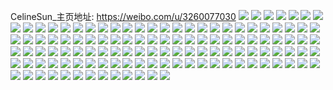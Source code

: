 CelineSun_主页地址: https://weibo.com/u/3260077030 
![](https://wx4.sinaimg.cn/mw2000/c250d3e6ly1h912ww589jj22c03404qq.jpg) 
![](https://wx4.sinaimg.cn/mw2000/c250d3e6ly1h912wqyvcbj20zo0z9qa1.jpg) 
![](https://wx4.sinaimg.cn/mw2000/c250d3e6ly1h8t7mn1cabj22c0340npe.jpg) 
![](https://wx4.sinaimg.cn/mw2000/c250d3e6gy1h8pnw1k7pbj20w614t7ni.jpg) 
![](https://wx4.sinaimg.cn/mw2000/c250d3e6gy1h8p7t248k5j21wm2dsb2a.jpg) 
![](https://wx4.sinaimg.cn/mw2000/c250d3e6gy1h8p7si9lpmj21pq256kjl.jpg) 
![](https://wx4.sinaimg.cn/mw2000/c250d3e6gy1h8p7tiqv33j21yu2gkhdu.jpg) 
![](https://wx4.sinaimg.cn/mw2000/c250d3e6gy1h8p7umiwkwj21pq256e81.jpg) 
![](https://wx4.sinaimg.cn/mw2000/c250d3e6ly1h8p4muyy2pj22c03404qs.jpg) 
![](https://wx4.sinaimg.cn/mw2000/c250d3e6ly1h8p4mxydlhj21te28xu0x.jpg) 
![](https://wx4.sinaimg.cn/mw2000/c250d3e6ly1h8ndv0qrgbj22dr36ce82.jpg) 
![](https://wx4.sinaimg.cn/mw2000/c250d3e6ly1h8n8y93azxj20zo1bath3.jpg) 
![](https://wx4.sinaimg.cn/mw2000/c250d3e6ly1h8n8zn3vucj21oj2p7qob.jpg) 
![](https://wx4.sinaimg.cn/mw2000/c250d3e6ly1h8jzfrm2yyj20x50zo47f.jpg) 
![](https://wx4.sinaimg.cn/mw2000/c250d3e6ly1h8jzfqwlgtj22c02qvx6p.jpg) 
![](https://wx4.sinaimg.cn/mw2000/c250d3e6gy1h8jgs7iyofj20zo1k87jb.jpg) 
![](https://wx4.sinaimg.cn/mw2000/c250d3e6ly1h82fgdx3jmj22c0340e82.jpg) 
![](https://wx4.sinaimg.cn/mw2000/c250d3e6ly1h82ff0vzejj22c0340b2a.jpg) 
![](https://wx4.sinaimg.cn/mw2000/c250d3e6ly1h82fgtqigej22c0340hdu.jpg) 
![](https://wx4.sinaimg.cn/mw2000/c250d3e6ly1h82fgampeej22c0340e82.jpg) 
![](https://wx4.sinaimg.cn/mw2000/c250d3e6ly1h7wrvmtx1ij20zn1a3n8g.jpg) 
![](https://wx4.sinaimg.cn/mw2000/c250d3e6ly1h7s3lxwk84j20rg0xnaju.jpg) 
![](https://wx4.sinaimg.cn/mw2000/c250d3e6ly1h7s3lbptt8j227x2jau0y.jpg) 
![](https://wx4.sinaimg.cn/mw2000/c250d3e6ly1h7r2evar6yj20sa112n4u.jpg) 
![](https://wx4.sinaimg.cn/mw2000/c250d3e6ly1h7r2eusvsrj21bw1w91gm.jpg) 
![](https://wx4.sinaimg.cn/mw2000/c250d3e6ly1h7fe5qn49pj21o0280wp0.jpg) 
![](https://wx4.sinaimg.cn/mw2000/c250d3e6ly1h7fe5ra0dtj21o0280e81.jpg) 
![](https://wx4.sinaimg.cn/mw2000/c250d3e6ly1h7fe5ltt24j22c0340hdu.jpg) 
![](https://wx4.sinaimg.cn/mw2000/c250d3e6ly1h7fe5nrei0j22c0340qv5.jpg) 
![](https://wx4.sinaimg.cn/mw2000/c250d3e6ly1h7fe5ibzjkj20u90zodl5.jpg) 
![](https://wx4.sinaimg.cn/mw2000/c250d3e6ly1h7fe5run0tj21of251q8i.jpg) 
![](https://wx4.sinaimg.cn/mw2000/c250d3e6ly1h7awg4ep2aj22c02oxdsa.jpg) 
![](https://wx4.sinaimg.cn/mw2000/c250d3e6ly1h7awgapbckj21dh1vk4qp.jpg) 
![](https://wx4.sinaimg.cn/mw2000/c250d3e6ly1h7awg6tdwsj22c0341kjn.jpg) 
![](https://wx4.sinaimg.cn/mw2000/c250d3e6ly1h7awg97cpgj22c02thx6p.jpg) 
![](https://wx4.sinaimg.cn/mw2000/c250d3e6ly1h6y6dt4yqfj22c0340kjm.jpg) 
![](https://wx4.sinaimg.cn/mw2000/c250d3e6ly1h6y6dv033mj22c03404qq.jpg) 
![](https://wx4.sinaimg.cn/mw2000/c250d3e6ly1h6y6dx4ufjj22c0340u0y.jpg) 
![](https://wx4.sinaimg.cn/mw2000/c250d3e6ly1h6y6dr44qvj22c0340qf8.jpg) 
![](https://wx4.sinaimg.cn/mw2000/c250d3e6ly1h6y6dyx4glj22c0340hdu.jpg) 
![](https://wx4.sinaimg.cn/mw2000/c250d3e6ly1h6y6e0z644j22c0340b2a.jpg) 
![](https://wx4.sinaimg.cn/mw2000/c250d3e6ly1h6y6e2fg8jj22c0340u0x.jpg) 
![](https://wx4.sinaimg.cn/mw2000/c250d3e6ly1h6y6e46sqbj22c0340e82.jpg) 
![](https://wx4.sinaimg.cn/mw2000/c250d3e6ly1h6vz23pzzrj210k12fabv.jpg) 
![](https://wx4.sinaimg.cn/mw2000/c250d3e6ly1h6vz240ia0j211p12i492.jpg) 
![](https://wx4.sinaimg.cn/mw2000/c250d3e6ly1h6tjh6ah1fj20tz18z0u9.jpg) 
![](https://wx4.sinaimg.cn/mw2000/c250d3e6ly1h6tjhy88adj20u012jabf.jpg) 
![](https://wx4.sinaimg.cn/mw2000/c250d3e6ly1h6tjio7umkj20u00ywtjg.jpg) 
![](https://wx4.sinaimg.cn/mw2000/c250d3e6ly1h6lyxew0vkj20oj0yudmu.jpg) 
![](https://wx4.sinaimg.cn/mw2000/c250d3e6ly1h6jw2z260tj21a61pke3y.jpg) 
![](https://wx4.sinaimg.cn/mw2000/c250d3e6ly1h6jw4eav31j22c0340hdu.jpg) 
![](https://wx4.sinaimg.cn/mw2000/c250d3e6ly1h6jw58y05hj21o0280wog.jpg) 
![](https://wx4.sinaimg.cn/mw2000/c250d3e6ly1h6jw3mxsnpj22c0340x6q.jpg) 
![](https://wx4.sinaimg.cn/mw2000/c250d3e6ly1h6jw15psysj20xv19d7dx.jpg) 
![](https://wx4.sinaimg.cn/mw2000/c250d3e6ly1h6jw5cla53j20wf0hq0x8.jpg) 
![](https://wx4.sinaimg.cn/mw2000/c250d3e6ly1h6jw5ehuh8j22c0340x6q.jpg) 
![](https://wx4.sinaimg.cn/mw2000/c250d3e6ly1h6ii4ekm0ij21o0280n3d.jpg) 
![](https://wx4.sinaimg.cn/mw2000/c250d3e6ly1h6der8sicuj21o0280qv5.jpg) 
![](https://wx4.sinaimg.cn/mw2000/c250d3e6ly1h6der55m1oj21o01y2alg.jpg) 
![](https://wx4.sinaimg.cn/mw2000/c250d3e6ly1h69v4pfxdrj21o0280gxy.jpg) 
![](https://wx4.sinaimg.cn/mw2000/c250d3e6ly1h69v4r0id6j21o0280npd.jpg) 
![](https://wx4.sinaimg.cn/mw2000/c250d3e6ly1h69v4s13wlj21ic27we81.jpg) 
![](https://wx4.sinaimg.cn/mw2000/c250d3e6ly1h69v4t3x14j22c0340x6p.jpg) 
![](https://wx4.sinaimg.cn/mw2000/c250d3e6ly1h68bar06z5j20s812u75w.jpg) 
![](https://wx4.sinaimg.cn/mw2000/c250d3e6ly1h66y1q5870j21o0280468.jpg) 
![](https://wx4.sinaimg.cn/mw2000/c250d3e6ly1h655618gzuj20sg11xwly.jpg) 
![](https://wx4.sinaimg.cn/mw2000/c250d3e6ly1h6302amj5ej20xc3pc7wh.jpg) 
![](https://wx4.sinaimg.cn/mw2000/c250d3e6gy1h61b1jlpraj21c51grgq7.jpg) 
![](https://wx4.sinaimg.cn/mw2000/c250d3e6gy1h5xxqqrn4yj21o0280qd9.jpg) 
![](https://wx4.sinaimg.cn/mw2000/c250d3e6ly1h5sltgple8j22c03407wi.jpg) 
![](https://wx4.sinaimg.cn/mw2000/c250d3e6gy1h5s07noqmyj21bn1ju1kx.jpg) 
![](https://wx4.sinaimg.cn/mw2000/c250d3e6gy1h5s086gqw5j20yf14c4ak.jpg) 
![](https://wx4.sinaimg.cn/mw2000/c250d3e6gy1h5pz58lj4jj2340340hdu.jpg) 
![](https://wx4.sinaimg.cn/mw2000/c250d3e6gy1h5nb15xg2kj22c03407wi.jpg) 
![](https://wx4.sinaimg.cn/mw2000/c250d3e6gy1h5nb19m44sj22c0340e81.jpg) 
![](https://wx4.sinaimg.cn/mw2000/c250d3e6gy1h5nb1i63vlj22c03404qr.jpg) 
![](https://wx4.sinaimg.cn/mw2000/c250d3e6gy1h5nb1gdojzj22c0340qv6.jpg) 
![](https://wx4.sinaimg.cn/mw2000/c250d3e6gy1h5nb1c3y94j22c0340e82.jpg) 
![](https://wx4.sinaimg.cn/mw2000/c250d3e6gy1h5nb14lbz3j216y1fgqez.jpg) 
![](https://wx4.sinaimg.cn/mw2000/c250d3e6gy1h5nb1jz2njj22c0340e82.jpg) 
![](https://wx4.sinaimg.cn/mw2000/c250d3e6gy1h5nb1ktvf2j20y521wqoi.jpg) 
![](https://wx4.sinaimg.cn/mw2000/c250d3e6gy1h5nb1anoh2j23402c04qp.jpg) 
![](https://wx4.sinaimg.cn/mw2000/c250d3e6gy1h5jxiygbbnj20ps0u246r.jpg) 
![](https://wx4.sinaimg.cn/mw2000/c250d3e6gy1h5jx0q9qezj22c03407wi.jpg) 
![](https://wx4.sinaimg.cn/mw2000/c250d3e6gy1h5jx0t7wetj21s12apkjl.jpg) 
![](https://wx4.sinaimg.cn/mw2000/c250d3e6gy1h5jx11m0r6j22c03401ky.jpg) 
![](https://wx4.sinaimg.cn/mw2000/c250d3e6gy1h5jx1ckjz6j22bd312qv6.jpg) 
![](https://wx4.sinaimg.cn/mw2000/c250d3e6gy1h5jx1n1u3nj22c0340x6p.jpg) 
![](https://wx4.sinaimg.cn/mw2000/c250d3e6gy1h5jx1qvrzzj22c0340qv5.jpg) 
![](https://wx4.sinaimg.cn/mw2000/c250d3e6gy1h5jx0ju44oj22c0340kjm.jpg) 
![](https://wx4.sinaimg.cn/mw2000/c250d3e6gy1h5jx1j05tmj22c0340x6p.jpg) 
![](https://wx4.sinaimg.cn/mw2000/c250d3e6gy1h5jx0mhrk2j21hd1uvasq.jpg) 
![](https://wx4.sinaimg.cn/mw2000/c250d3e6gy1h5bxiyi7y8j22560zob29.jpg) 
![](https://wx4.sinaimg.cn/mw2000/c250d3e6gy1h5btpi6urnj21o0280b2a.jpg) 
![](https://wx4.sinaimg.cn/mw2000/c250d3e6gy1h59xs6ix8lj21a81pnazb.jpg) 
![](https://wx4.sinaimg.cn/mw2000/c250d3e6gy1h57brf7fnuj22fp340u0y.jpg) 
![](https://wx4.sinaimg.cn/mw2000/c250d3e6gy1h57btdet2pj20zn1o8gum.jpg) 
![](https://wx4.sinaimg.cn/mw2000/c250d3e6gy1h57br79yolj22c1340hdu.jpg) 
![](https://wx4.sinaimg.cn/mw2000/c250d3e6gy1h57bra2zmtj20wh0whnba.jpg) 
![](https://wx4.sinaimg.cn/mw2000/c250d3e6gy1h4x8chp6c1j21o02804qq.jpg) 
![](https://wx4.sinaimg.cn/mw2000/c250d3e6gy1h4x8coczzoj22a231jnpd.jpg) 
![](https://wx4.sinaimg.cn/mw2000/c250d3e6gy1h4wanlwhc9j22c03401ky.jpg) 
![](https://wx4.sinaimg.cn/mw2000/c250d3e6gy1h4wanis3mlj22c0340u0x.jpg) 
![](https://wx4.sinaimg.cn/mw2000/c250d3e6gy1h4vvvbz6m6j22c0340e82.jpg) 
![](https://wx4.sinaimg.cn/mw2000/c250d3e6gy1h4txx6ui0xj22802801ky.jpg) 
![](https://wx4.sinaimg.cn/mw2000/c250d3e6gy1h4thl89kuqj21621brb29.jpg) 
![](https://wx4.sinaimg.cn/mw2000/c250d3e6gy1h4tg77uencj20zo2567oj.jpg) 
![](https://wx4.sinaimg.cn/mw2000/c250d3e6gy1h4r69xr0l9j20zn1ak126.jpg) 
![](https://wx4.sinaimg.cn/mw2000/c250d3e6gy1h4oynrwettj21o02807wi.jpg) 
![](https://wx4.sinaimg.cn/mw2000/c250d3e6gy1h4nh5r0rvvj21vf2aghdt.jpg) 
![](https://wx4.sinaimg.cn/mw2000/c250d3e6gy1h4ldkfvp14j20zo0pyarl.jpg) 
![](https://wx4.sinaimg.cn/mw2000/c250d3e6gy1h4ldkk1ruaj22c0340x6p.jpg) 
![](https://wx4.sinaimg.cn/mw2000/c250d3e6gy1h4ldkntn1bj22c0340u0y.jpg) 
![](https://wx4.sinaimg.cn/mw2000/c250d3e6gy1h4ldk3etaaj22c0340kjn.jpg) 
![](https://wx4.sinaimg.cn/mw2000/c250d3e6gy1h4ldlidascj21ih1zf7wh.jpg) 
![](https://wx4.sinaimg.cn/mw2000/c250d3e6gy1h4ldkt3jvfj22c03407wj.jpg) 
![](https://wx4.sinaimg.cn/mw2000/c250d3e6gy1h4ldl24c3nj22fp340npf.jpg) 
![](https://wx4.sinaimg.cn/mw2000/c250d3e6gy1h4ldl6j5yqj22fp3404qq.jpg) 
![](https://wx4.sinaimg.cn/mw2000/c250d3e6gy1h4ldlf74qsj22c0340e84.jpg) 
![](https://wx4.sinaimg.cn/mw2000/c250d3e6gy1h49u1611d9j22c0340qv7.jpg) 
